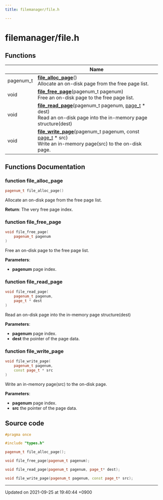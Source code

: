 ```yaml
---
title: filemanager/file.h

---
```


# filemanager/file.h



## Functions

|                | Name           |
| -------------- | -------------- |
| pagenum_t | **[file_alloc_page](Files/file_8h.md#function-file-alloc-page)**()<br>Allocate an on-disk page from the free page list.  |
| void | **[file_free_page](Files/file_8h.md#function-file-free-page)**(pagenum_t pagenum)<br>Free an on-disk page to the free page list.  |
| void | **[file_read_page](Files/file_8h.md#function-file-read-page)**(pagenum_t pagenum, [page_t](Classes/structPage.md) * dest)<br>Read an on-disk page into the in-memory page structure(dest)  |
| void | **[file_write_page](Files/file_8h.md#function-file-write-page)**(pagenum_t pagenum, const [page_t](Classes/structPage.md) * src)<br>Write an in-memory page(src) to the on-disk page.  |


## Functions Documentation

### function file_alloc_page

```cpp
pagenum_t file_alloc_page()
```

Allocate an on-disk page from the free page list. 

**Return**: The very free page index. 

### function file_free_page

```cpp
void file_free_page(
    pagenum_t pagenum
)
```

Free an on-disk page to the free page list. 

**Parameters**: 

  * **pagenum** page index. 


### function file_read_page

```cpp
void file_read_page(
    pagenum_t pagenum,
    page_t * dest
)
```

Read an on-disk page into the in-memory page structure(dest) 

**Parameters**: 

  * **pagenum** page index. 
  * **dest** the pointer of the page data. 


### function file_write_page

```cpp
void file_write_page(
    pagenum_t pagenum,
    const page_t * src
)
```

Write an in-memory page(src) to the on-disk page. 

**Parameters**: 

  * **pagenum** page index. 
  * **src** the pointer of the page data. 




## Source code

```cpp
#pragma once

#include "types.h"

pagenum_t file_alloc_page();

void file_free_page(pagenum_t pagenum);

void file_read_page(pagenum_t pagenum, page_t* dest);

void file_write_page(pagenum_t pagenum, const page_t* src);
```


-------------------------------

Updated on 2021-09-25 at 19:40:44 +0900
